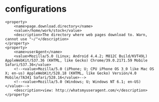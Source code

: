 
# configurations
    <property>
        <name>page.download.directory</name>
        <value>/home/work/stock</value>
        <description>The directory where web pages download to. Warn, cannot use "~/"</description>
    </property>
    <property>
        <name>userAgent</name>
        <value>Mozilla/5.0 (Linux; Android 4.4.2; M812C Build/KVT49L) AppleWebKit/537.36 (KHTML, like Gecko) Chrome/39.0.2171.59 Mobile Safari/537.36</value>
        <!--<value>Mozilla/5.0 (iPhone; U; CPU iPhone OS 3_0 like Mac OS X; en-us) AppleWebKit/528.18 (KHTML, like Gecko) Version/4.0 Mobile/7A341 Safari/528.16</value>-->
        <!--<value>Mozilla/5.0 (Windows; U; Windows NT 6.1; en-US)</value>-->
        <description>view: http://whatsmyuseragent.com/</description>
    </property>    